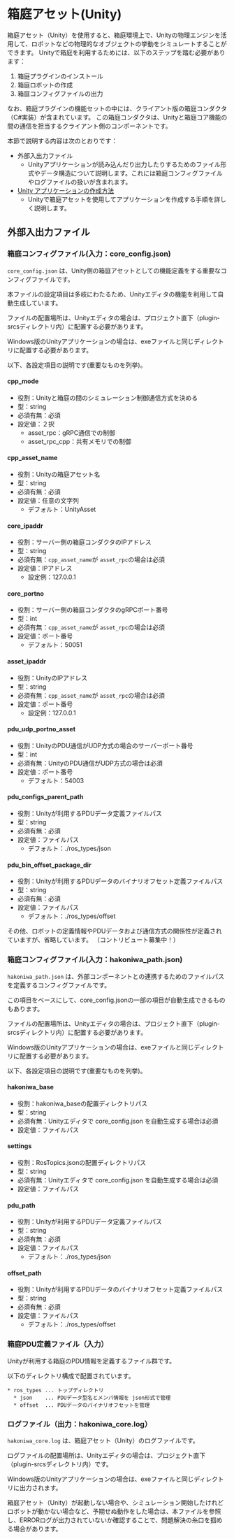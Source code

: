 # 箱庭アセット(Unity)

箱庭アセット（Unity）を使用すると、箱庭環境上で、Unityの物理エンジンを活用して、ロボットなどの物理的なオブジェクトの挙動をシミュレートすることができます。
Unityで箱庭を利用するためには、以下のステップを踏む必要があります：

1. 箱庭プラグインのインストール
2. 箱庭ロボットの作成
3. 箱庭コンフィグファイルの出力

なお、箱庭プラグインの機能セットの中には、クライアント版の箱庭コンダクタ（C#実装）が含まれています。
この箱庭コンダクタは、Unityと箱庭コア機能の間の通信を担当するクライアント側のコンポーネントです。

本節で説明する内容は次のとおりです：

* 外部入出力ファイル
  * Unityアプリケーションが読み込んだり出力したりするためのファイル形式やデータ構造について説明します。これには箱庭コンフィグファイルやログファイルの扱いが含まれます。
* [Unity アプリケーションの作成方法](https://github.com/toppers/hakoniwa-unity-simasset-plugin/blob/main/README-apl.md)
  * Unityで箱庭アセットを使用してアプリケーションを作成する手順を詳しく説明します。

## 外部入出力ファイル

### 箱庭コンフィグファイル(入力：core_config.json)

`core_config.json` は、Unity側の箱庭アセットとしての機能定義をする重要なコンフィグファイルです。

本ファイルの設定項目は多岐にわたるため、Unityエディタの機能を利用して自動生成しています。

ファイルの配置場所は、Unityエディタの場合は、プロジェクト直下（plugin-srcsディレクトリ内）に配置する必要があります。

Windows版のUnityアプリケーションの場合は、exeファイルと同じディレクトリに配置する必要があります。

以下、各設定項目の説明です(重要なものを列挙)。

#### cpp_mode

* 役割：Unityと箱庭の間のシミュレーション制御通信方式を決める
* 型：string
* 必須有無：必須
* 設定値：２択
  * asset_rpc：gRPC通信での制御
  * asset_rpc_cpp：共有メモリでの制御

#### cpp_asset_name

* 役割：Unityの箱庭アセット名
* 型：string
* 必須有無：必須
* 設定値：任意の文字列
  * デフォルト：UnityAsset

#### core_ipaddr

* 役割：サーバー側の箱庭コンダクタのIPアドレス
* 型：string
* 必須有無：`cpp_asset_name`が `asset_rpc`の場合は必須
* 設定値：IPアドレス
  * 設定例：127.0.0.1

#### core_portno

* 役割：サーバー側の箱庭コンダクタのgRPCポート番号
* 型：int
* 必須有無：`cpp_asset_name`が `asset_rpc`の場合は必須
* 設定値：ポート番号
  * デフォルト：50051

#### asset_ipaddr

* 役割：UnityのIPアドレス
* 型：string
* 必須有無：`cpp_asset_name`が `asset_rpc`の場合は必須
* 設定値：ポート番号
  * 設定例：127.0.0.1

#### pdu_udp_portno_asset

* 役割：UnityのPDU通信がUDP方式の場合のサーバーポート番号
* 型：int
* 必須有無：UnityのPDU通信がUDP方式の場合は必須
* 設定値：ポート番号
  * デフォルト：54003

#### pdu_configs_parent_path

* 役割：Unityが利用するPDUデータ定義ファイルパス
* 型：string
* 必須有無：必須
* 設定値：ファイルパス
  * デフォルト：./ros_types/json


#### pdu_bin_offset_package_dir

* 役割：Unityが利用するPDUデータのバイナリオフセット定義ファイルパス
* 型：string
* 必須有無：必須
* 設定値：ファイルパス
  * デフォルト：./ros_types/offset

その他、ロボットの定義情報やPDUデータおよび通信方式の関係性が定義されていますが、省略しています。
（コントリビュート募集中！）

### 箱庭コンフィグファイル(入力：hakoniwa_path.json)

`hakoniwa_path.json` は、外部コンポーネントとの連携するためのファイルパスを定義するコンフィグファイルです。

この項目をベースにして、core_config.jsonの一部の項目が自動生成できるものもあります。

ファイルの配置場所は、Unityエディタの場合は、プロジェクト直下（plugin-srcsディレクトリ内）に配置する必要があります。

Windows版のUnityアプリケーションの場合は、exeファイルと同じディレクトリに配置する必要があります。

以下、各設定項目の説明です(重要なものを列挙)。

#### hakoniwa_base

* 役割：hakoniwa_baseの配置ディレクトリパス
* 型：string
* 必須有無：Unityエディタで core_config.json を自動生成する場合は必須
* 設定値：ファイルパス

#### settings

* 役割：RosTopics.jsonの配置ディレクトリパス
* 型：string
* 必須有無：Unityエディタで core_config.json を自動生成する場合は必須
* 設定値：ファイルパス


#### pdu_path

* 役割：Unityが利用するPDUデータ定義ファイルパス
* 型：string
* 必須有無：必須
* 設定値：ファイルパス
  * デフォルト：./ros_types/json


#### offset_path

* 役割：Unityが利用するPDUデータのバイナリオフセット定義ファイルパス
* 型：string
* 必須有無：必須
* 設定値：ファイルパス
  * デフォルト：./ros_types/offset

### 箱庭PDU定義ファイル（入力）

Unityが利用する箱庭のPDU情報を定義するファイル群です。

以下のディレクトリ構成で配置されています。

```
* ros_types ... トップディレクトリ
  * json    ... PDUデータ型名とメンバ情報を json形式で管理
  * offset  ... PDUデータのバイナリオフセットを管理
```


### ログファイル（出力：hakoniwa_core.log）

`hakoniwa_core.log` は、箱庭アセット（Unity）のログファイルです。

ログファイルの配置場所は、Unityエディタの場合は、プロジェクト直下（plugin-srcsディレクトリ内）です。

Windows版のUnityアプリケーションの場合は、exeファイルと同じディレクトリに出力されます。

箱庭アセット（Unity）が起動しない場合や、シミュレーション開始したけれどロボットが動かない場合など、予期せぬ動作をした場合は、本ファイルを参照し、ERRORログが出力されていないか確認することで、問題解決の糸口を掴める場合があります。


